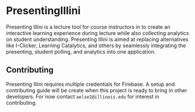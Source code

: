 # PresentingIllini

Presenting Illini is a lecture tool for course instructors in to create an interactive
learning experience during lecture while also collecting analytics on student
understanding. Presenting Illini is aimed at replacing alternatives like I-Clicker,
Learning Catalytics, and others by seamlessly integrating the presenting,
student polling, and analytics into one application.

## Contributing
Presenting Illini requires multiple credentials for Firebase. A setup and
contributing guide will be create when this project is ready to bring in other
developers. For now contact `aelse2@illinois.edu` for interest in contributing.
